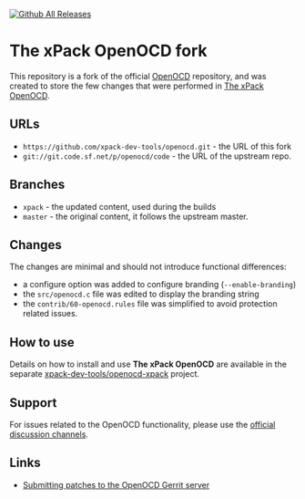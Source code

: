 [![Github All Releases](https://img.shields.io/github/downloads/xpack-dev-tools/openocd/total.svg)](https://github.com/xpack-dev-tools/openocd/releases/)

# The xPack OpenOCD fork

This repository is a fork of the official [OpenOCD](http://openocd.org)
repository, and was created
to store the few changes that were performed in 
[The xPack OpenOCD](https://github.com/xpack-dev-tools/openocd-xpack).

## URLs

- `https://github.com/xpack-dev-tools/openocd.git` - the URL of this fork
- `git://git.code.sf.net/p/openocd/code` - the URL of the upstream repo.

## Branches

- `xpack` - the updated content, used during the builds
- `master` - the original content, it follows the upstream master.

## Changes

The changes are minimal and should not introduce functional differences:

- a configure option was added to configure branding (`--enable-branding`)
- the `src/openocd.c` file was edited to display the branding string
- the `contrib/60-openocd.rules` file was simplified to avoid protection 
  related issues.

## How to use

Details on how to install and use **The xPack OpenOCD** are available in the
separate [xpack-dev-tools/openocd-xpack](https://github.com/xpack-dev-tools/openocd-xpack) project.

## Support

For issues related to the OpenOCD functionality, please use the 
[official discussion channels](http://openocd.org/discussion/).

## Links

- [Submitting patches to the OpenOCD Gerrit server](http://openocd.org/doc-release/doxygen/patchguide.html)
